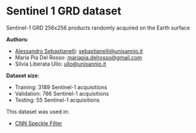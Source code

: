 # Sentinel 1 GRD dataset
Sentinel-1 GRD 256x256 products randomly acquired on the Earth surface

**Authors**: 
- [Alessandro Sebastianelli](https://sebbyraft.github.io): sebastianelli@unisannio.it
- Maria Pia Del Rosso: mariapia.delrosso@gmail.com
- Silvia Liberata Ullo: ullo@unisannio.it

**Dataset size**:
- Training: 3189 Sentinel-1 acquisitions
- Validation: 766 Sentinel-1 acquisitions
- Testing: 55 Sentinel-1 acquisitions

This dataset was used in:
- [CNN Speckle Filter](https://github.com/Sebbyraft/CNNSpeckleFilter)